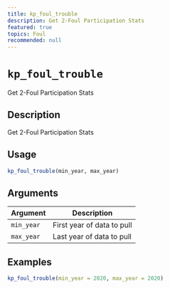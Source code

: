 ```yaml
---
title: kp_foul_trouble
description: Get 2-Foul Participation Stats
featured: true
topics: Foul
recommended: null
---
```

# `kp_foul_trouble`

Get 2-Foul Participation Stats


## Description

Get 2-Foul Participation Stats


## Usage

```r
kp_foul_trouble(min_year, max_year)
```


## Arguments

Argument      |Description
------------- |----------------
`min_year`     |     First year of data to pull
`max_year`     |     Last year of data to pull


## Examples

```r
kp_foul_trouble(min_year = 2020, max_year = 2020)
```


